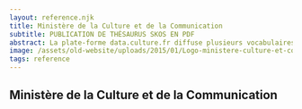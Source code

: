```yaml
---
layout: reference.njk
title: Ministère de la Culture et de la Communication
subtitle: PUBLICATION DE THÉSAURUS SKOS EN PDF
abstract: La plate-forme data.culture.fr diffuse plusieurs vocabulaires contrôlés du ministère, notamment dans des formats PDF cliquables, générés automatiquement à partir des données SKOS.
image: /assets/old-website/uploads/2015/01/Logo-ministere-culture-et-communication-170-140-160x130.png
tags: reference
---
```


## Ministère de la Culture et de la Communication